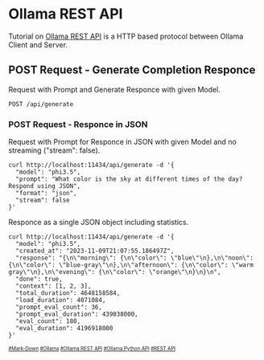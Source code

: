 # Ollama REST API
Tutorial on [Ollama REST API](https://github.com/ollama/ollama/blob/main/docs/api.md) is a HTTP based protocol between Ollama Client and Server.

## POST Request - Generate Completion Responce
Request with Prompt and Generate Responce with given Model.
```
POST /api/generate
```
### POST Request - Responce in JSON
Request with Prompt for Responce in JSON with given Model and no streaming ("stream": false).
```
curl http://localhost:11434/api/generate -d '{
  "model": "phi3.5",
  "prompt": "What color is the sky at different times of the day? Respond using JSON",
  "format": "json",
  "stream": false
}'
```
Responce as a single JSON object including statistics.
```
curl http://localhost:11434/api/generate -d '{
  "model": "phi3.5",
  "created_at": "2023-11-09T21:07:55.186497Z",
  "response": "{\n\"morning\": {\n\"color\": \"blue\"\n},\n\"noon\": {\n\"color\": \"blue-gray\"\n},\n\"afternoon\": {\n\"color\": \"warm gray\"\n},\n\"evening\": {\n\"color\": \"orange\"\n}\n}\n",
  "done": true,
  "context": [1, 2, 3],
  "total_duration": 4648158584,
  "load_duration": 4071084,
  "prompt_eval_count": 36,
  "prompt_eval_duration": 439038000,
  "eval_count": 180,
  "eval_duration": 4196918000
}'
```
<sub><sub>
[#Mark-Down](https://daringfireball.net/projects/markdown/)
[#Ollama](https://github.com/ollama)
[#Ollama REST API](https://github.com/ollama/ollama/blob/main/docs/api.md)
[#Ollama Python API](https://github.com/ollama/ollama-python)
[#REST API](https://www.ibm.com/topics/rest-apis)
